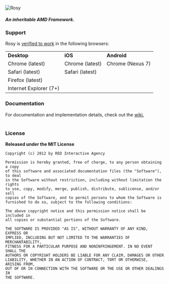 ![Rosy](http://ff0000.github.com/rosy/rosy.png?)

##### An inheritable AMD Framework.

### Support

Rosy is [verified to work](https://github.com/ff0000/rosy/wiki/Unit-Tests) in the following browsers:

<table>
	<tr>
		<td><strong>Desktop</strong></td>
		<td><strong>iOS</strong></td>
		<td><strong>Android</strong></td>
	</tr>
	<tr>
		<td>Chrome (latest)</td>
		<td>Chrome (latest)</td>
		<td>Chrome (Nexus 7)</td>
	</tr>
	<tr>
		<td>Safari (latest)</td>
		<td>Safari (latest)</td>
		<td></td>
	</tr>
	<tr>
		<td>Firefox (latest)</td>
		<td></td>
		<td></td>
	</tr>
	<tr>
		<td>Internet Explorer (7+)</td>
		<td></td>
		<td></td>
	</tr>
</table>


### Documentation

For documentation and implementation details, check out the [wiki.](https://github.com/ff0000/rosy/wiki)
<br/><br/>

### License

**Released under the MIT License**

	Copyright (c) 2012 by RED Interactive Agency

	Permission is hereby granted, free of charge, to any person obtaining a copy
	of this software and associated documentation files (the "Software"), to deal
	in the Software without restriction, including without limitation the rights
	to use, copy, modify, merge, publish, distribute, sublicense, and/or sell
	copies of the Software, and to permit persons to whom the Software is
	furnished to do so, subject to the following conditions:

	The above copyright notice and this permission notice shall be included in
	all copies or substantial portions of the Software.

	THE SOFTWARE IS PROVIDED "AS IS", WITHOUT WARRANTY OF ANY KIND, EXPRESS OR
	IMPLIED, INCLUDING BUT NOT LIMITED TO THE WARRANTIES OF MERCHANTABILITY,
	FITNESS FOR A PARTICULAR PURPOSE AND NONINFRINGEMENT. IN NO EVENT SHALL THE
	AUTHORS OR COPYRIGHT HOLDERS BE LIABLE FOR ANY CLAIM, DAMAGES OR OTHER
	LIABILITY, WHETHER IN AN ACTION OF CONTRACT, TORT OR OTHERWISE, ARISING FROM,
	OUT OF OR IN CONNECTION WITH THE SOFTWARE OR THE USE OR OTHER DEALINGS IN
	THE SOFTWARE.
